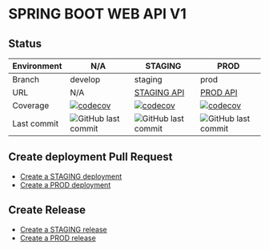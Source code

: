 # SPRING BOOT WEB API V1

## Status

| Environment | N/A | STAGING | PROD |
| --- | --- | --- | --- |
| Branch | develop | staging | prod |
| URL | N/A | [STAGING API](https:/baietiiRai.com/api)| [PROD API](https://app.baietiiRai.com/api) |
| Coverage | [![codecov](https://codecov.io/gh/AlexandruC0909/spring-api/branch/develop/graph/badge.svg?token=55LRRUW8WC)](https://codecov.io/gh/AlexandruC0909/spring-api) | [![codecov](https://codecov.io/gh/AlexandruC0909/spring-api/branch/develop/graph/badge.svg?token=55LRRUW8WC)](https://codecov.io/gh/AlexandruC0909/spring-api) | [![codecov](https://codecov.io/gh/AlexandruC0909/spring-api/branch/develop/graph/badge.svg?token=55LRRUW8WC)](https://codecov.io/gh/AlexandruC0909/spring-api) |
|Last commit|<img alt="GitHub last commit" src="https://img.shields.io/github/last-commit/AlexandruC0909/spring-api"> | <img alt="GitHub last commit" src="https://img.shields.io/github/last-commit/AlexandruC0909/spring-api"> | <img alt="GitHub last commit" src="https://img.shields.io/github/last-commit/AlexandruC0909/spring-api">|


## Create deployment Pull Request

- [Create a STAGING deployment](https://github.com/AlexandruC0909/spring-api/compare/staging...develop?quick_pull=1&title=Deploy+to+STAGING+vX.X.X-staging.X&labels=deployment)
- [Create a PROD deployment](https://github.com/AlexandruC0909/spring-api/compare/prod...staging?quick_pull=1&title=Deploy+to+PROD+vX.X.X&labels=deployment)

## Create Release

- [Create a STAGING release](https://github.com/RegistreSecurite/registresecurite_web_api/releases/new?tag=vX.X.X-staging.X&target=staging&title=Deploy+vX.X.X-staging.X+into+STAGING&body=%23%23+:wrench:+Technical+issues:%0A%0A%23%23+:bulb:+Functional+issues:%0A%0AMerge+commit%3A&prerelease=1)
- [Create a PROD release](https://github.com/RegistreSecurite/registresecurite_web_api/releases/new?tag=vX.X.X&target=master&title=Deploy+vX.X.X+into+PROD&body=%23%23+:wrench:+Technical+issues:%0A%0A%23%23+:bulb:+Functional+issues:%0A%0AMerge+commit%3A&prerelease=0)
